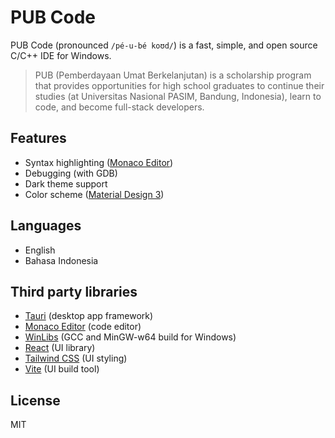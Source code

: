 # PUB Code

PUB Code (pronounced `/pé-u-bé koʊd/`) is a fast, simple, and open source C/C++ IDE for Windows.

> PUB (Pemberdayaan Umat Berkelanjutan) is a scholarship program that provides opportunities for high school graduates to continue their studies (at Universitas Nasional PASIM, Bandung, Indonesia), learn to code, and become full-stack developers.

## Features

- Syntax highlighting ([Monaco Editor](https://microsoft.github.io/monaco-editor/))
- Debugging (with GDB)
- Dark theme support
- Color scheme ([Material Design 3](https://m3.material.io/))

## Languages

- English
- Bahasa Indonesia

## Third party libraries

- [Tauri](https://tauri.app/) (desktop app framework)
- [Monaco Editor](https://microsoft.github.io/monaco-editor/) (code editor)
- [WinLibs](https://winlibs.com/) (GCC and MinGW-w64 build for Windows)
- [React](https://reactjs.org/) (UI library)
- [Tailwind CSS](https://tailwindcss.com/) (UI styling)
- [Vite](https://vitejs.dev/) (UI build tool)

## License

MIT
